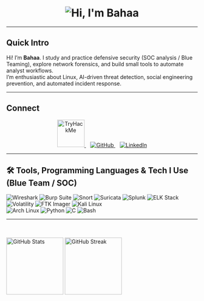 
<div align="center">
  <h1>
    <img src="https://readme-typing-svg.herokuapp.com?font=Silkscreen&size=36&duration=2500&color=2AA889&center=true&vCenter=true&width=700&lines=Hi,+I'm+Bahaa+👋;SOC+Analyst+in+training" alt="Hi, I'm Bahaa"/>
  </h1>
</div>

---

## Quick Intro
Hi! I’m **Bahaa**. I study and practice defensive security (SOC analysis / Blue Teaming), explore network forensics, and build small tools to automate analyst workflows.  
I’m enthusiastic about Linux, AI-driven threat detection, social engineering prevention, and automated incident response.

---

## Connect
<p align="center">
  <a href="https://tryhackme.com/p/B4HAA7">
    <img src="https://tryhackme-badges.s3.amazonaws.com/B4HAA7.png" alt="TryHackMe" height="72"/>
  </a>
  &nbsp;&nbsp;
  <a href="https://github.com/88BahaaAdel88">
    <img src="https://img.shields.io/badge/GitHub-100000?style=for-the-badge&logo=github&logoColor=white" alt="GitHub"/>
  </a>
  &nbsp;&nbsp;
  <a href="https://www.linkedin.com/in/YOUR_LINKEDIN_USERNAME/">
    <img src="https://img.shields.io/badge/LinkedIn-0077B5?style=for-the-badge&logo=linkedin&logoColor=white" alt="LinkedIn"/>
  </a>
</p>

---

## 🛠 Tools, Programming Languages & Tech I Use (Blue Team / SOC)

![Wireshark](https://img.shields.io/badge/Wireshark-007ACC?style=for-the-badge&logo=wireshark&logoColor=white)
![Burp Suite](https://img.shields.io/badge/Burp_Suite-FF6F00?style=for-the-badge&logo=portswigger&logoColor=white)
![Snort](https://img.shields.io/badge/Snort-CC0000?style=for-the-badge)
![Suricata](https://img.shields.io/badge/Suricata-FF4500?style=for-the-badge)
![Splunk](https://img.shields.io/badge/Splunk-000000?style=for-the-badge&logo=splunk&logoColor=white)
![ELK Stack](https://img.shields.io/badge/ELK_Stack-005571?style=for-the-badge&logo=elastic&logoColor=white)
![Volatility](https://img.shields.io/badge/Volatility-4B0082?style=for-the-badge)
![FTK Imager](https://img.shields.io/badge/FTK_Imager-333333?style=for-the-badge)
![Kali Linux](https://img.shields.io/badge/Kali-268BEE?style=for-the-badge&logo=kalilinux&logoColor=white)          
![Arch Linux](https://img.shields.io/badge/Arch_Linux-1793D1?style=for-the-badge&logo=archlinux&logoColor=white)
![Python](https://img.shields.io/badge/Python-3776AB?style=for-the-badge&logo=python&logoColor=white)
![C](https://img.shields.io/badge/C-00599C?style=for-the-badge&logo=c&logoColor=white)
![Bash](https://img.shields.io/badge/Bash-4EAA25?style=for-the-badge&logo=gnu-bash&logoColor=white)

---
<br/><br/>
<img src="https://github-readme-stats.vercel.app/api?username=88BahaaAdel88&show_icons=true&theme=gotham" alt="GitHub Stats" height="150"/>
<img src="https://github-readme-streak-stats.herokuapp.com/?user=88BahaaAdel88&theme=gotham&hide_border=true" alt="GitHub Streak" height="150"/>

